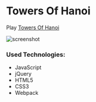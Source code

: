 # Towers Of Hanoi

Play [Towers Of Hanoi](https://bohdan0.github.io/TowersOfHanoi/)

![screenshot](http://res.cloudinary.com/safenotes/image/upload/v1486770567/Screen_Shot_2017-02-10_at_3.48.37_PM_cxex1t.png)

### Used Technologies:
- JavaScript
- jQuery
- HTML5
- CSS3
- Webpack